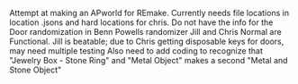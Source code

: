 Attempt at making an APworld for REmake. Currently needs file locations in location .jsons and hard locations for chris. 
Do not have the info for the Door randomization in Benn Powells randomizer
Jill and Chris Normal are Functional. Jill is beatable;
due to Chris getting disposable keys for doors, may need multiple testing
Also need to add coding to recognize that "Jewelry Box - Stone Ring" and "Metal Object" makes a second "Metal and Stone Object"

